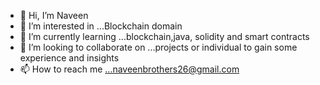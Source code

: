 - 👋 Hi, I’m Naveen
- 👀 I’m interested in ...Blockchain domain 
- 🌱 I’m currently learning ...blockchain,java, solidity and smart contracts  
- 💞️ I’m looking to collaborate on ...projects or individual to gain some experience and insights
- 📫 How to reach me ...naveenbrothers26@gmail.com

<!---
iNew-b-yte/iNew-b-yte is a ✨ special ✨ repository because its `README.md` (this file) appears on your GitHub profile.
You can click the Preview link to take a look at your changes.
--->
